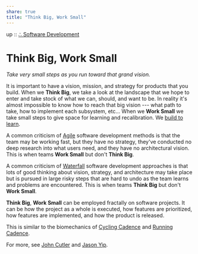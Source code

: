 ```yaml
---  
share: true  
title: "Think Big, Work Small"  
---  
```

up :: [∴ Software Development](./%E2%88%B4-Software-Development.md)  
  
# Think Big, Work Small  
*Take very small steps as you run toward that grand vision.*  
  
It is important to have a vision, mission, and strategy for products that you build. When we **Think Big**, we take a look at the landscape that we hope to enter and take stock of what we can, should, and want to be. In reality it's almost impossible to know how to reach that big vision --- what path to take, how to implement each subsystem, etc... When we **Work Small** we take small steps to give space for learning and recalibration. We [build to learn](build%20to%20learn.md).  
  
A common criticism of [Agile](./Agile.md) software development methods is that the team may be working fast, but they have no strategy, they've conducted no deep research into what users need, and they have no architectural vision. This is when teams **Work Small** but don't **Think Big**.  
  
A common criticism of [Waterfall](./Waterfall.md) software development approaches is that lots of good thinking about vision, strategy, and architecture may take place but is pursued in large risky steps that are hard to undo as the team learns and problems are encountered. This is when teams **Think Big** but don't **Work Small**.   
  
**Think Big**, **Work Small** can be employed fractally on software projects. It can be how the project as a whole is executed, how features are prioritized, how features are implemented, and how the product is released.  
  
This is similar to the biomechanics of [Cycling Cadence](Cycling%20Cadence.md) and [Running Cadence](Running%20Cadence.md).  
  
For more, see [John Cutler](https://cutlefish.substack.com/p/tbm-452-think-big-work-small-part) and [Jason Yip](https://jchyip.medium.com/guiding-principle-think-big-work-small-8fb1fce6dd97).